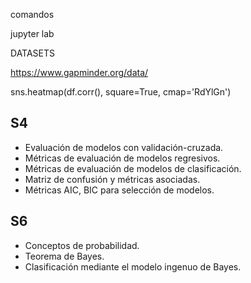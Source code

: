 comandos

jupyter lab


DATASETS

https://www.gapminder.org/data/


sns.heatmap(df.corr(), square=True, cmap='RdYlGn')

## S4
- Evaluación de modelos con validación-cruzada.
- Métricas de evaluación de modelos regresivos.
- Métricas de evaluación de modelos de clasificación.
- Matriz de confusión y métricas asociadas.
- Métricas AIC, BIC para selección de modelos.

## S6
- Conceptos de probabilidad.
- Teorema de Bayes.
- Clasificación mediante el modelo ingenuo de Bayes.
